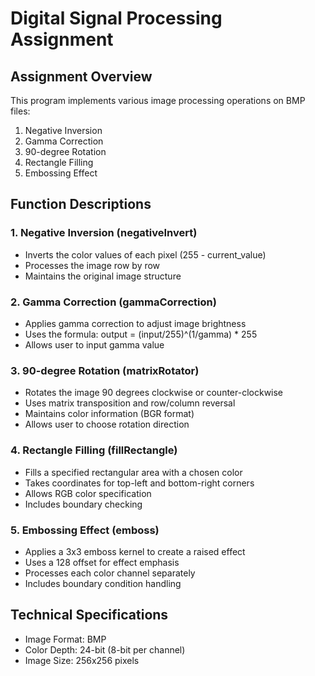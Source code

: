 # Digital Signal Processing Assignment

## Assignment Overview

This program implements various image processing operations on BMP files:

1. Negative Inversion
2. Gamma Correction
3. 90-degree Rotation
4. Rectangle Filling
5. Embossing Effect

## Function Descriptions

### 1. Negative Inversion (negativeInvert)

- Inverts the color values of each pixel (255 - current_value)
- Processes the image row by row
- Maintains the original image structure

### 2. Gamma Correction (gammaCorrection)

- Applies gamma correction to adjust image brightness
- Uses the formula: output = (input/255)^(1/gamma) \* 255
- Allows user to input gamma value

### 3. 90-degree Rotation (matrixRotator)

- Rotates the image 90 degrees clockwise or counter-clockwise
- Uses matrix transposition and row/column reversal
- Maintains color information (BGR format)
- Allows user to choose rotation direction

### 4. Rectangle Filling (fillRectangle)

- Fills a specified rectangular area with a chosen color
- Takes coordinates for top-left and bottom-right corners
- Allows RGB color specification
- Includes boundary checking

### 5. Embossing Effect (emboss)

- Applies a 3x3 emboss kernel to create a raised effect
- Uses a 128 offset for effect emphasis
- Processes each color channel separately
- Includes boundary condition handling

## Technical Specifications

- Image Format: BMP
- Color Depth: 24-bit (8-bit per channel)
- Image Size: 256x256 pixels
